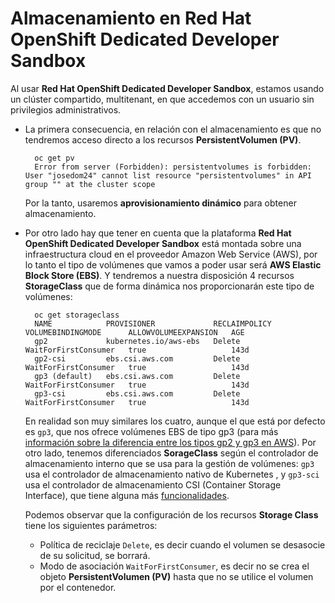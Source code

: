 # Almacenamiento en Red Hat OpenShift Dedicated Developer Sandbox

Al usar **Red Hat OpenShift Dedicated Developer Sandbox**, estamos usando un clúster compartido, multitenant, en que accedemos con un usuario sin privilegios administrativos.

* La primera consecuencia, en relación con el almacenamiento es que no tendremos acceso directo a los recursos **PersistentVolumen (PV)**.

        oc get pv
        Error from server (Forbidden): persistentvolumes is forbidden: User "josedom24" cannot list resource "persistentvolumes" in API group "" at the cluster scope

    Por la tanto, usaremos **aprovisionamiento dinámico** para obtener almacenamiento.

* Por otro lado hay que tener en cuenta que la plataforma **Red Hat OpenShift Dedicated Developer Sandbox** está montada sobre una infraestructura cloud en el proveedor Amazon Web Service (AWS), por lo tanto el tipo de volúmenes que vamos  a poder usar será **AWS Elastic Block Store (EBS)**. Y tendremos a nuestra disposición 4 recursos **StorageClass** que de forma dinámica nos proporcionarán este tipo de volúmenes:

        oc get storageclass
        NAME            PROVISIONER             RECLAIMPOLICY   VOLUMEBINDINGMODE      ALLOWVOLUMEEXPANSION   AGE
        gp2             kubernetes.io/aws-ebs   Delete          WaitForFirstConsumer   true                   143d
        gp2-csi         ebs.csi.aws.com         Delete          WaitForFirstConsumer   true                   143d
        gp3 (default)   ebs.csi.aws.com         Delete          WaitForFirstConsumer   true                   143d
        gp3-csi         ebs.csi.aws.com         Delete          WaitForFirstConsumer   true                   143d

    En realidad son muy similares los cuatro, aunque el que está por defecto es `gp3`, que nos ofrece volúmenes EBS de tipo gp3 (para más [información sobre la diferencia entre los tipos gp2 y gp3 en AWS](https://docs.aws.amazon.com/emr/latest/ManagementGuide/emr-plan-storage-compare-volume-types.html)). Por otro lado, tenemos diferenciados **SorageClass** según el controlador de almacenamiento interno que se usa para la gestión de volúmenes: `gp3` usa el controlador de almacenamiento nativo de Kubernetes , y `gp3-sci` usa el controlador de almacenamiento CSI (Container Storage Interface), que tiene alguna más [funcionalidades](https://docs.openshift.com/container-platform/4.12/storage/container_storage_interface/persistent-storage-csi.html).

    Podemos observar que la configuración de los recursos **Storage Class** tiene los siguientes parámetros:

    * Política de reciclaje `Delete`, es decir cuando el volumen se desasocie de su solicitud, se borrará.
    * Modo de asociación `WaitForFirstConsumer`, es decir no se crea el objeto **PersistentVolumen (PV)** hasta que no se utilice el volumen por el contenedor.
